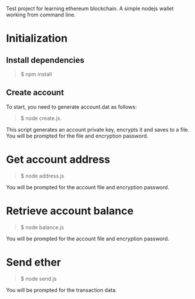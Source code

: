 Test project for learning ethereum blockchain. A simple nodejs wallet working from command line.

# Initialization

## Install dependencies

> $ npm install

## Create account

To start, you need to generate account.dat as follows:

> $ node create.js.

This script generates an account private key, encrypts it and saves to a file.
You will be prompted for the file and encryption password.

# Get account address

> $ node address.js

You will be prompted for the account file and encryption password.

# Retrieve account balance

> $ node balance.js

You will be prompted for the account file and encryption password.

# Send ether

> $ node send.js

You will be prompted for the transaction data.
